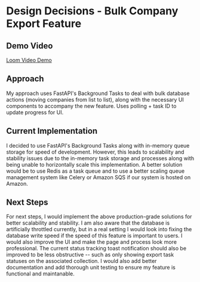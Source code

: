 # Design Decisions - Bulk Company Export Feature

## Demo Video
[Loom Video Demo](https://www.loom.com/share/b722533f960141c082b91790406ff72f?sid=0fae4133-c7c6-429f-aafd-8800121cdbb0)

## Approach

My approach uses FastAPI's Background Tasks to deal with bulk database actions (moving companies from list to list), along with the necessary UI components to accompany the new feature. Uses polling + task ID to update progress for UI.

## Current Implementation

I decided to use FastAPI's Background Tasks along with in-memory queue storage for speed of development. However, this leads to scalability and stability issues due to the in-memory task storage and processes along with being unable to horizontally scale this implementation. A better solution would be to use Redis as a task queue and to use a better scaling queue management system like Celery or Amazon SQS if our system is hosted on Amazon.

## Next Steps

For next steps, I would implement the above production-grade solutions for better scalability and stability. I am also aware that the database is artificially throttled currently, but in a real setting I would look into fixing the database write speed if the speed of this feature is important to users. I would also improve the UI and make the page and process look more professional. The current status tracking toast notification should also be improved to be less obstructive -- such as only showing export task statuses on the associated collection. I would also add better documentation and add thorough unit testing to ensure my feature is functional and maintanable. 
